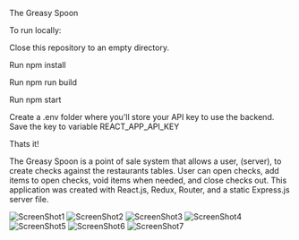 The Greasy Spoon

To run locally:

Close this repository to an empty directory.

Run npm install

Run npm run build

Run npm start

Create a .env folder where you'll store your API key to use the backend.
Save the key to variable REACT_APP_API_KEY

Thats it!

The Greasy Spoon is a point of sale system that allows a user, (server), to create
checks against the restaurants tables.  User can open checks, add items to open checks, void items when needed,
and close checks out.  This application was created with React.js, Redux, Router, and a static Express.js server file.

![ScreenShot1](./src/assets/shot1.png)
![ScreenShot2](./src/assets/shot2.png)
![ScreenShot3](./src/assets/shot3.png)
![ScreenShot4](./src/assets/shot4.png)
![ScreenShot5](./src/assets/shot5.png)
![ScreenShot6](./src/assets/shot6.png)
![ScreenShot7](./src/assets/shot7.png)
